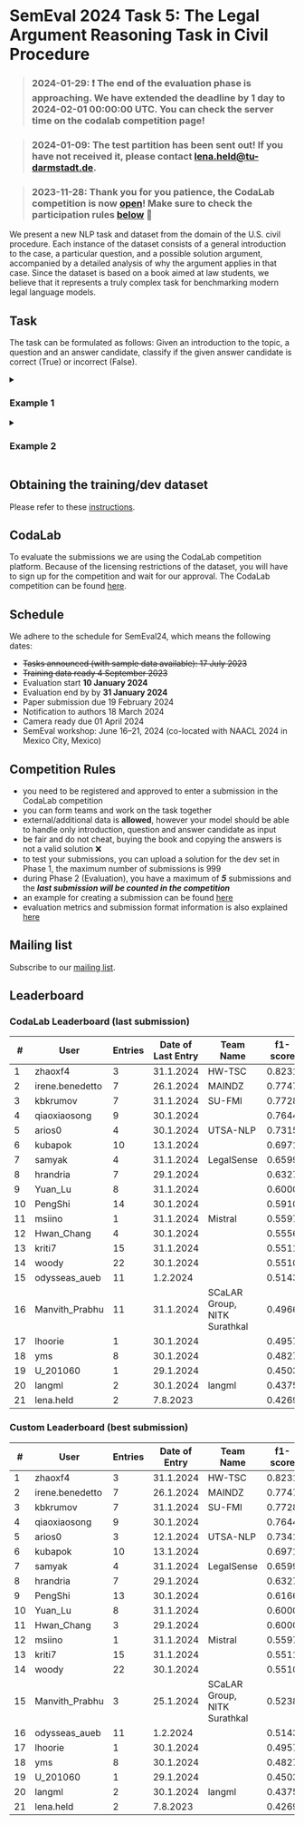 # SemEval 2024 Task 5: The Legal Argument Reasoning Task in Civil Procedure
> ### 2024-01-29: ❗ The end of the evaluation phase is approaching. We have extended the deadline by 1 day to 2024-02-01 00:00:00 UTC. You can check the server time on the codalab competition page!
>

> ### 2024-01-09: The test partition has been sent out! If you have not received it, please contact [lena.held@tu-darmstadt.de](mailto:lena.held@tu-darmstadt.de).
>

> ### 2023-11-28: Thank you for you patience, the CodaLab competition is now [open](https://codalab.lisn.upsaclay.fr/competitions/14817)! Make sure to check the participation rules [below](#competition-rules) 🎉
>

We present a new NLP task and dataset from the domain of the U.S. civil procedure. Each instance of the dataset consists of a general introduction to the case, a particular question, and a possible solution argument, accompanied by a detailed analysis of why the argument applies in that case. Since the dataset is based on a book aimed at law students, we believe that it represents a truly complex task for benchmarking modern legal language models.

## Task
        
The task can be formulated as follows: Given an introduction to the topic, a question and an answer candidate, classify if the given answer candidate is correct (True) or incorrect (False).

<details>
        <summary><h3>Example 1</h3></summary>

<h4>Introduction</h4> My students always get confused about the relationship between removal to federal court and personal jurisdiction. Suppose that a defendant is sued in Arizona and believes that she is not subject to personal jurisdiction there. Naturally, she should object to personal jurisdiction. [...] But generally the scope of personal jurisdiction in the federal court will be the same as that of the state court, because the Federal Rules require the federal court in most cases to conform to state limits on personal jurisdiction. Fed. R. Civ. P. 4(k)(1)(A). I’ve stumped a multitude of students on this point. Consider the following two cases to clarify the point.

<h4>Question</h4> 7. A switch in time. Yasuda, from Oregon, sues Boyle, from Idaho, on a state law unfair competition claim, seeking \$250,000 in damages. He sues in state court in Oregon. Ten days later (before an answer is due in state court), Boyle files a notice of removal in federal court. Five days after removing, Boyle answers the complaint, including in her answer an objection to personal jurisdiction. Boyle’s objection to personal jurisdiction is

<h4>Answer Candidate</h4> not waived by removal, but will be denied because the federal courts have power to exercise broader personal jurisdiction than the state courts.

<h4>Label</h4> 0

</details>
<details>
  <summary><h3>Example 2</h3></summary>

<h4>Introduction</h4> My students always get confused about the relationship between removal to federal court and personal jurisdiction. Suppose that a defendant is sued in Arizona and believes that she is not subject to personal jurisdiction there. Naturally, she should object to personal jurisdiction. [...] But generally the scope of personal jurisdiction in the federal court will be the same as that of the state court, because the Federal Rules require the federal court in most cases to conform to state limits on personal jurisdiction. Fed. R. Civ. P. 4(k)(1)(A). I’ve stumped a multitude of students on this point. Consider the following two cases to clarify the point.

<h4>Question</h4> 7. A switch in time. Yasuda, from Oregon, sues Boyle, from Idaho, on a state law unfair competition claim, seeking \$250,000 in damages. He sues in state court in Oregon. Ten days later (before an answer is due in state court), Boyle files a notice of removal in federal court. Five days after removing, Boyle answers the complaint, including in her answer an objection to personal jurisdiction. Boyle’s objection to personal jurisdiction is

<h4>Answer Candidate</h4> not waived by removal. The court should dismiss if there is no personal jurisdiction over Boyle in Oregon, even though the case was properly removed.

<h4>Label</h4> 1

</details>

## Obtaining the training/dev dataset

Please refer to these [instructions](https://github.com/trusthlt/legal-argument-reasoning-task#obtaining-the-dataset).

## CodaLab

To evaluate the submissions we are using the CodaLab competition platform. Because of the licensing restrictions of the dataset, you will have to sign up for the competition and wait for our approval. 
The CodaLab competition can be found [here](https://codalab.lisn.upsaclay.fr/competitions/14817).

## Schedule
We adhere to the schedule for SemEval24, which means the following dates:

* ~~Tasks announced (with sample data available): 17 July 2023~~
* ~~Training data ready 4 September 2023~~
* Evaluation start **10 January 2024**
* Evaluation end by by **31 January 2024**
* Paper submission due 19 February 2024
* Notification to authors 18 March 2024
* Camera ready due 01 April 2024
* SemEval workshop: June 16–21, 2024 (co-located with NAACL 2024 in Mexico City, Mexico)

## Competition Rules
- you need to be registered and approved to enter a submission in the CodaLab competition
- you can form teams and work on the task together
- external/additional data is **allowed**, however your model should be able to handle only introduction, question and answer candidate as input
- be fair and do not cheat, buying the book and copying the answers is not a valid solution ❌
- to test your submissions, you can upload a solution for the dev set in Phase 1, the maximum number of submissions is 999
- during Phase 2 (Evaluation), you have a maximum of ***5*** submissions and the ***last submission will be counted in the competition***
- an example for creating a submission can be found [here](https://codalab.lisn.upsaclay.fr/competitions/14817#participate-get_starting_kit)
- evaluation metrics and submission format information is also explained [here](https://codalab.lisn.upsaclay.fr/competitions/14817#learn_the_details-evaluation)

## Mailing list

Subscribe to our [mailing list](https://lists.ukp.informatik.tu-darmstadt.de/wws/subscribe/semeval24-legal-reasoning).

## Leaderboard
### CodaLab Leaderboard (last submission)
<table>
    <thead>
        <tr>
            <th>#</th>
            <th>User</th>
            <th>Entries</th>
            <th>Date of Last Entry</th>
            <th>Team Name</th>
            <th>f1-score</th>
            <th>accuracy</th>
        </tr>
    </thead>
    <tbody>
        <tr>
            <td>1</td>
            <td>zhaoxf4</td>
            <td>3</td>
            <td>31.1.2024</td>
            <td>HW-TSC</td>
            <td>0.8231</td>
            <td>0.8673</td>
        </tr>
        <tr>
            <td>2</td>
            <td>irene.benedetto</td>
            <td>7</td>
            <td>26.1.2024</td>
            <td>MAINDZ</td>
            <td>0.7747</td>
            <td>0.8265</td>
        </tr>
        <tr>
            <td>3</td>
            <td>kbkrumov</td>
            <td>7</td>
            <td>31.1.2024</td>
            <td>SU-FMI</td>
            <td>0.7728</td>
            <td>0.8367</td>
        </tr>
        <tr>
            <td>4</td>
            <td>qiaoxiaosong</td>
            <td>9</td>
            <td>30.1.2024</td>
            <td></td>
            <td>0.7644</td>
            <td>0.8163</td>
        </tr>
        <tr>
            <td>5</td>
            <td>arios0</td>
            <td>4</td>
            <td>30.1.2024</td>
            <td>UTSA-NLP</td>
            <td>0.7315</td>
            <td>0.7959</td>
        </tr>
        <tr>
            <td>6</td>
            <td>kubapok</td>
            <td>10</td>
            <td>13.1.2024</td>
            <td></td>
            <td>0.6971</td>
            <td>0.7857</td>
        </tr>
        <tr>
            <td>7</td>
            <td>samyak</td>
            <td>4</td>
            <td>31.1.2024</td>
            <td>LegalSense</td>
            <td>0.6599</td>
            <td>0.7449</td>
        </tr>
        <tr>
            <td>8</td>
            <td>hrandria</td>
            <td>7</td>
            <td>29.1.2024</td>
            <td></td>
            <td>0.6327</td>
            <td>0.6939</td>
        </tr>
        <tr>
            <td>9</td>
            <td>Yuan_Lu</td>
            <td>8</td>
            <td>31.1.2024</td>
            <td></td>
            <td>0.6000</td>
            <td>0.6327</td>
        </tr>
        <tr>
            <td>10</td>
            <td>PengShi</td>
            <td>14</td>
            <td>30.1.2024</td>
            <td></td>
            <td>0.5910</td>
            <td>0.6735</td>
        </tr>
        <tr>
            <td>11</td>
            <td>msiino</td>
            <td>1</td>
            <td>31.1.2024</td>
            <td>Mistral</td>
            <td>0.5597</td>
            <td>0.5714</td>
        </tr>
        <tr>
            <td>12</td>
            <td>Hwan_Chang</td>
            <td>4</td>
            <td>30.1.2024</td>
            <td></td>
            <td>0.5556</td>
            <td>0.5918</td>
        </tr>
        <tr>
            <td>13</td>
            <td>kriti7</td>
            <td>15</td>
            <td>31.1.2024</td>
            <td></td>
            <td>0.5511</td>
            <td>0.6020</td>
        </tr>
        <tr>
            <td>14</td>
            <td>woody</td>
            <td>22</td>
            <td>30.1.2024</td>
            <td></td>
            <td>0.5510</td>
            <td>0.6633</td>
        </tr>
        <tr>
            <td>15</td>
            <td>odysseas_aueb</td>
            <td>11</td>
            <td>1.2.2024</td>
            <td></td>
            <td>0.5143</td>
            <td>0.6122</td>
        </tr>
        <tr>
            <td>16</td>
            <td>Manvith_Prabhu</td>
            <td>11</td>
            <td>31.1.2024</td>
            <td>SCaLAR Group, NITK Surathkal</td>
            <td>0.4966</td>
            <td>0.6224</td>
        </tr>
        <tr>
            <td>17</td>
            <td>lhoorie</td>
            <td>1</td>
            <td>30.1.2024</td>
            <td></td>
            <td>0.4957</td>
            <td>0.5000</td>
        </tr>
        <tr>
            <td>18</td>
            <td>yms</td>
            <td>8</td>
            <td>30.1.2024</td>
            <td></td>
            <td>0.4827</td>
            <td>0.7245</td>
        </tr>
        <tr>
            <td>19</td>
            <td>U_201060</td>
            <td>1</td>
            <td>29.1.2024</td>
            <td></td>
            <td>0.4503</td>
            <td>0.6633</td>
        </tr>
        <tr>
            <td>20</td>
            <td>langml</td>
            <td>2</td>
            <td>30.1.2024</td>
            <td>langml</td>
            <td>0.4375</td>
            <td>0.4490</td>
        </tr>
        <tr>
            <td>21</td>
            <td>lena.held</td>
            <td>2</td>
            <td>7.8.2023</td>
            <td></td>
            <td>0.4269</td>
            <td>0.7449</td>
        </tr>
    </tbody>
</table>

### Custom Leaderboard (best submission)

<table>
    <thead>
        <tr>
            <th>#</th>
            <th>User</th>
            <th>Entries</th>
            <th>Date of Entry</th>
            <th>Team Name</th>
            <th>f1-score</th>
            <th>accuracy</th>
        </tr>
    </thead>
    <tbody>
        <tr>
            <td>1</td>
            <td>zhaoxf4</td>
            <td>3</td>
            <td>31.1.2024</td>
            <td>HW-TSC</td>
            <td>0.8231</td>
            <td>0.8673</td>
        </tr>
        <tr>
            <td>2</td>
            <td>irene.benedetto</td>
            <td>7</td>
            <td>26.1.2024</td>
            <td>MAINDZ</td>
            <td>0.7747</td>
            <td>0.8265</td>
        </tr>
        <tr>
            <td>3</td>
            <td>kbkrumov</td>
            <td>7</td>
            <td>31.1.2024</td>
            <td>SU-FMI</td>
            <td>0.7728</td>
            <td>0.8367</td>
        </tr>
        <tr>
            <td>4</td>
            <td>qiaoxiaosong</td>
            <td>9</td>
            <td>30.1.2024</td>
            <td></td>
            <td>0.7644</td>
            <td>0.8163</td>
        </tr>
        <tr>
            <td>5</td>
            <td>arios0</td>
            <td>3</td>
            <td>12.1.2024</td>
            <td>UTSA-NLP</td>
            <td>0.7341</td>
            <td>0.8061</td>
        </tr>
        <tr>
            <td>6</td>
            <td>kubapok</td>
            <td>10</td>
            <td>13.1.2024</td>
            <td></td>
            <td>0.6971</td>
            <td>0.7857</td>
        </tr>
        <tr>
            <td>7</td>
            <td>samyak</td>
            <td>4</td>
            <td>31.1.2024</td>
            <td>LegalSense</td>
            <td>0.6599</td>
            <td>0.7449</td>
        </tr>
        <tr>
            <td>8</td>
            <td>hrandria</td>
            <td>7</td>
            <td>29.1.2024</td>
            <td></td>
            <td>0.6327</td>
            <td>0.6939</td>
        </tr>
        <tr>
            <td>9</td>
            <td>PengShi</td>
            <td>13</td>
            <td>30.1.2024</td>
            <td></td>
            <td>0.6166</td>
            <td>0.6837</td>
        </tr>
        <tr>
            <td>10</td>
            <td>Yuan_Lu</td>
            <td>8</td>
            <td>31.1.2024</td>
            <td></td>
            <td>0.6000</td>
            <td>0.6327</td>
        </tr>
        <tr>
            <td>11</td>
            <td>Hwan_Chang</td>
            <td>3</td>
            <td>29.1.2024</td>
            <td></td>
            <td>0.6000</td>
            <td>0.6735</td>
        </tr>
        <tr>
            <td>12</td>
            <td>msiino</td>
            <td>1</td>
            <td>31.1.2024</td>
            <td>Mistral</td>
            <td>0.5597</td>
            <td>0.5714</td>
        </tr>
        <tr>
            <td>13</td>
            <td>kriti7</td>
            <td>15</td>
            <td>31.1.2024</td>
            <td></td>
            <td>0.5511</td>
            <td>0.6020</td>
        </tr>
        <tr>
            <td>14</td>
            <td>woody</td>
            <td>22</td>
            <td>30.1.2024</td>
            <td></td>
            <td>0.5510</td>
            <td>0.6633</td>
        </tr>
        <tr>
            <td>15</td>
            <td>Manvith_Prabhu</td>
            <td>3</td>
            <td>25.1.2024</td>
            <td>SCaLAR Group, NITK Surathkal</td>
            <td>0.5238</td>
            <td>0.6429</td>
        </tr>
        <tr>
            <td>16</td>
            <td>odysseas_aueb</td>
            <td>11</td>
            <td>1.2.2024</td>
            <td></td>
            <td>0.5143</td>
            <td>0.6122</td>
        </tr>
        <tr>
            <td>17</td>
            <td>lhoorie</td>
            <td>1</td>
            <td>30.1.2024</td>
            <td></td>
            <td>0.4957</td>
            <td>0.5000</td>
        </tr>
        <tr>
            <td>18</td>
            <td>yms</td>
            <td>8</td>
            <td>30.1.2024</td>
            <td></td>
            <td>0.4827</td>
            <td>0.7245</td>
        </tr>
        <tr>
            <td>19</td>
            <td>U_201060</td>
            <td>1</td>
            <td>29.1.2024</td>
            <td></td>
            <td>0.4503</td>
            <td>0.6633</td>
        </tr>
        <tr>
            <td>20</td>
            <td>langml</td>
            <td>2</td>
            <td>30.1.2024</td>
            <td>langml</td>
            <td>0.4375</td>
            <td>0.4490</td>
        </tr>
        <tr>
            <td>21</td>
            <td>lena.held</td>
            <td>2</td>
            <td>7.8.2023</td>
            <td></td>
            <td>0.4269</td>
            <td>0.7449</td>
        </tr>
    </tbody>
</table>
